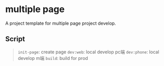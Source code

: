 # multiple page

A project template for multiple page project develop.

## Script

>  `init-page`: create page
>  `dev:web`: local develop pc端
>  `dev:phone`: local develop m端
>  `build`: build for prod
